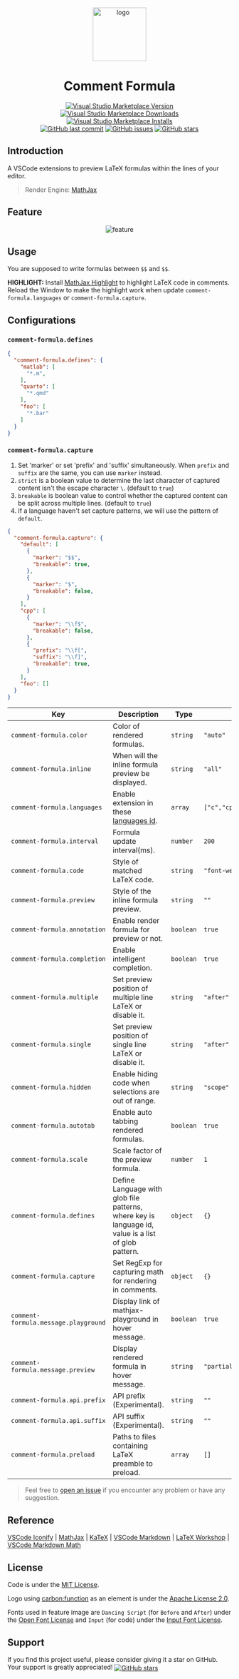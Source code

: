 <br>

<p align="center">
<img src="https://github.com/howcasperwhat/comment-formula/blob/main/assets/logo.png?raw=true" width="120" alt="logo" />
</p>

<h1 align="center">Comment Formula</h1>

<p align="center">
<a href="https://marketplace.visualstudio.com/items?itemName=howcasperwhat.comment-formula" target="__blank"><img src="https://img.shields.io/visual-studio-marketplace/v/howcasperwhat.comment-formula.svg?color=blue&amp;label=VS%20Code%20Marketplace&logo=visual-studio-code" alt="Visual Studio Marketplace Version" /></a>
<a href="https://marketplace.visualstudio.com/items?itemName=howcasperwhat.comment-formula" target="__blank"><img src="https://img.shields.io/visual-studio-marketplace/d/howcasperwhat.comment-formula.svg?color=BD976A" alt="Visual Studio Marketplace Downloads" /></a>
<a href="https://marketplace.visualstudio.com/items?itemName=howcasperwhat.comment-formula" target="__blank"><img src="https://img.shields.io/visual-studio-marketplace/i/howcasperwhat.comment-formula.svg?color=63ba83" alt="Visual Studio Marketplace Installs" /></a>
<br/>
<a href="https://github.com/howcasperwhat/comment-formula" target="__blank"><img src="https://img.shields.io/github/last-commit/howcasperwhat/comment-formula.svg?color=c977be" alt="GitHub last commit" /></a>
<a href="https://github.com/howcasperwhat/comment-formula/issues" target="__blank"><img src="https://img.shields.io/github/issues/howcasperwhat/comment-formula.svg?color=a38eed" alt="GitHub issues" /></a>
<a href="https://github.com/howcasperwhat/comment-formula" target="__blank"><img alt="GitHub stars" src="https://img.shields.io/github/stars/howcasperwhat/comment-formula?style=social"></a>
</p>

## Introduction

A VSCode extensions to preview LaTeX formulas within the lines of your editor.

> Render Engine: [MathJax](https://www.mathjax.org/)

## Feature

<p align="center">
<img src="https://github.com/howcasperwhat/comment-formula/blob/main/assets/feature.png?raw=true" alt="feature" />
</p>

## Usage

You are supposed to write formulas between `$$` and `$$`.

**HIGHLIGHT:** Install [MathJax Highlight](https://marketplace.visualstudio.com/items?itemName=howcasperwhat.mathjax-highlight) to highlight LaTeX code in comments. Reload the Window to make the highlight work when update `comment-formula.languages` or `comment-formula.capture`.

## Configurations

### `comment-formula.defines`
``` json
{
  "comment-formula.defines": {
    "matlab": [
      "*.m",
    ],
    "quarto": [
      "*.qmd"
    ],
    "foo": [
      "*.bar"
    ]
  }
}
```

### `comment-formula.capture`
1. Set 'marker' or set 'prefix' and 'suffix' simultaneously. When `prefix` and `suffix` are the same, you can use `marker` instead.
2. `strict` is a boolean value to determine the last character of captured content isn't the escape character `\`. (default to `true`)
3. `breakable` is boolean value to control whether the captured content can be split across multiple lines. (default to `true`)
4. If a language haven't set capture patterns, we will use the pattern of `default`.

``` json
{
  "comment-formula.capture": {
    "default": [
      {
        "marker": "$$",
        "breakable": true,
      },
      {
        "marker": "$",
        "breakable": false,
      }
    ],
    "cpp": [
      {
        "marker": "\\f$",
        "breakable": false,
      },
      {
        "prefix": "\\f[",
        "suffix": "\\f]",
        "breakable": true,
      }
    ],
    "foo": []
  }
}
```

<!-- configs -->

| Key                                  | Description                                                                                         | Type      | Default                       |
| ------------------------------------ | --------------------------------------------------------------------------------------------------- | --------- | ----------------------------- |
| `comment-formula.color`              | Color of rendered formulas.                                                                         | `string`  | `"auto"`                      |
| `comment-formula.inline`             | When will the inline formula preview be displayed.                                                  | `string`  | `"all"`                       |
| `comment-formula.languages`          | Enable extension in these [languages id](https://code.visualstudio.com/docs/languages/identifiers). | `array`   | `["c","cpp","java","python"]` |
| `comment-formula.interval`           | Formula update interval(ms).                                                                        | `number`  | `200`                         |
| `comment-formula.code`               | Style of matched LaTeX code.                                                                        | `string`  | `"font-weight: bold;"`        |
| `comment-formula.preview`            | Style of the inline formula preview.                                                                | `string`  | `""`                          |
| `comment-formula.annotation`         | Enable render formula for preview or not.                                                           | `boolean` | `true`                        |
| `comment-formula.completion`         | Enable intelligent completion.                                                                      | `boolean` | `true`                        |
| `comment-formula.multiple`           | Set preview position of multiple line LaTeX or disable it.                                          | `string`  | `"after"`                     |
| `comment-formula.single`             | Set preview position of single line LaTeX or disable it.                                            | `string`  | `"after"`                     |
| `comment-formula.hidden`             | Enable hiding code when selections are out of range.                                                | `string`  | `"scope"`                     |
| `comment-formula.autotab`            | Enable auto tabbing rendered formulas.                                                              | `boolean` | `true`                        |
| `comment-formula.scale`              | Scale factor of the preview formula.                                                                | `number`  | `1`                           |
| `comment-formula.defines`            | Define Language with glob file patterns, where key is language id, value is a list of glob pattern. | `object`  | `{}`                          |
| `comment-formula.capture`            | Set RegExp for capturing math for rendering in comments.                                            | `object`  | `{}`                          |
| `comment-formula.message.playground` | Display link of mathjax-playground in hover message.                                                | `boolean` | `true`                        |
| `comment-formula.message.preview`    | Display rendered formula in hover message.                                                          | `string`  | `"partial"`                   |
| `comment-formula.api.prefix`         | API prefix (Experimental).                                                                          | `string`  | `""`                          |
| `comment-formula.api.suffix`         | API suffix (Experimental).                                                                          | `string`  | `""`                          |
| `comment-formula.preload`            | Paths to files containing LaTeX preamble to preload.                                                | `array`   | `[]`                          |

<!-- configs -->

> Feel free to [open an issue](https://github.com/howcasperwhat/comment-formula/issues/new) if you encounter any problem or have any suggestion.

## Reference

[VSCode Iconify](https://github.com/howcasperwhat/comment-formula) | [MathJax](https://www.mathjax.org/) | [KaTeX](https://katex.org/) | [VSCode Markdown](https://github.com/yzhang-gh/vscode-markdown) | [LaTeX Workshop](https://github.com/James-Yu/LaTeX-Workshop) | [VSCode Markdown Math](https://github.com/microsoft/vscode/tree/main/extensions/markdown-math)

## License

Code is under the [MIT License](https://github.com/howcasperwhat/comment-formula/blob/main/LICENSE).

Logo using [carbon:function](https://github.com/carbon-design-system/carbon) as an element is under the [Apache License 2.0](https://github.com/carbon-design-system/carbon/blob/main/LICENSE).

Fonts used in feature image are `Dancing Script` (for `Before` and `After`) under the [Open Font License](https://openfontlicense.org/open-font-license-official-text/) and `Input` (for code) under the [Input Font License](https://input.djr.com/license/).

## Support

If you find this project useful, please consider giving it a star on GitHub. Your support is greatly appreciated! <a href="https://github.com/howcasperwhat/comment-formula" target="__blank"><img alt="GitHub stars" src="https://img.shields.io/badge/Github-🌟-688D78?logo=github" align="center"></a>
